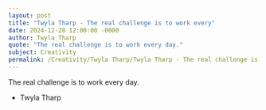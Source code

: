 ```yaml
---
layout: post
title: "Twyla Tharp - The real challenge is to work every"
date: 2024-12-28 12:00:00 -0000
author: Twyla Tharp
quote: "The real challenge is to work every day."
subject: Creativity
permalink: /Creativity/Twyla Tharp/Twyla Tharp - The real challenge is to work every
---
```


The real challenge is to work every day.

- Twyla Tharp

